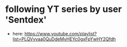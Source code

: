 # following YT series by user 'Sentdex' 
* here: https://www.youtube.com/playlist?list=PLQVvvaa0QuDdeMyHEYc0gxFpYwHY2Qfdh